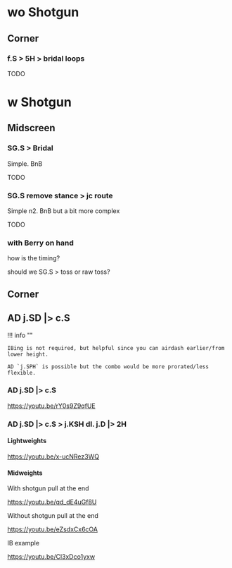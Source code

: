 # wo Shotgun

## Corner

### f.S > 5H > bridal loops

TODO

# w Shotgun

## Midscreen

[//]: # ()
[//]: # (!!! success "Don't need IB")

[//]: # ()
[//]: # (    You don't need to IB to perform these, they are very simple and straightforward)

### SG.S > Bridal

Simple. BnB

TODO

### SG.S remove stance > jc route

Simple n2. BnB but a bit more complex

TODO

### with Berry on hand

how is the timing?

should we SG.S > toss or raw toss?

## Corner

## AD j.SD |> c.S 

!!! info ""

    IBing is not required, but helpful since you can airdash earlier/from lower height.

    AD `j.SPH` is possible but the combo would be more prorated/less flexible.

### AD j.SD |> c.S

https://youtu.be/rY0s9Z9qfUE

### AD j.SD |> c.S > j.KSH dl. j.D |> 2H

#### Lightweights

https://youtu.be/x-ucNRez3WQ

#### Midweights

With shotgun pull at the end

https://youtu.be/qd_dE4uGf8U

Without shotgun pull at the end

https://youtu.be/eZsdxCx6cOA

IB example

https://youtu.be/Cl3xDco1yxw


